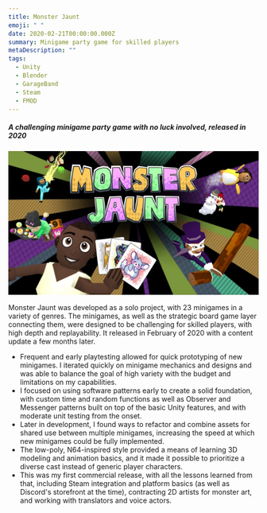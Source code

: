 ```yaml
---
title: Monster Jaunt
emoji: " "
date: 2020-02-21T00:00:00.000Z
summary: Minigame party game for skilled players
metaDescription: ""
tags:
  - Unity
  - Blender
  - GarageBand
  - Steam
  - FMOD
---
```

##### A﻿ challenging minigame party game with no luck involved, released in 2020

![Monster Jaunt capsule art](/src/assets/img/monsterjauntcapsule.jpg)

M﻿onster Jaunt was developed as a solo project, with 23 minigames in a variety of genres. The minigames, as well as the strategic board game layer connecting them, were designed to be challenging for skilled players, with high depth and replayability. It released in February of 2020 with a content update a few months later.

* Frequent and early playtesting allowed for quick prototyping of new minigames. I iterated quickly on minigame mechanics and designs and was able to balance the goal of high variety with the budget and limitations on my capabilities.
* I﻿ focused on using software patterns early to create a solid foundation, with custom time and random functions as well as Observer and Messenger patterns built on top of the basic Unity features, and with moderate unit testing from the onset.
* L﻿ater in development, I found ways to refactor and combine assets for shared use between multiple minigames, increasing the speed at which new minigames could be fully implemented.
* The low-poly, N64-inspired style provided a means of learning 3D modeling and animation basics, and it made it possible to prioritize a diverse cast instead of generic player characters.
* This was my first commercial release, with all the lessons learned from that, including Steam integration and platform basics (as well as Discord's storefront at the time), contracting 2D artists for monster art, and working with translators and voice actors.